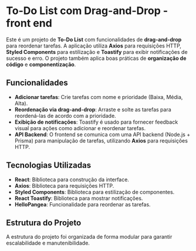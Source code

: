 # To-Do List com Drag-and-Drop - front end

Este é um projeto de **To-Do List** com funcionalidades de **drag-and-drop** para reordenar tarefas. A aplicação utiliza **Axios** para requisições HTTP, **Styled Components** para estilização e **Toastify** para exibir notificações de sucesso e erro. O projeto também aplica boas práticas de **organização de código** e **componentização**.

## Funcionalidades

- **Adicionar tarefas**: Crie tarefas com nome e prioridade (Baixa, Média, Alta).
- **Reordenação via drag-and-drop**: Arraste e solte as tarefas para reordená-las de acordo com a prioridade.
- **Exibição de notificações**: Toastify é usado para fornecer feedback visual para ações como adicionar e reordenar tarefas.
- **API Backend**: O frontend se comunica com uma API backend (Node.js + Prisma) para manipulação de tarefas, utilizando **Axios** para requisições HTTP.

## Tecnologias Utilizadas

- **React**: Biblioteca para construção da interface.
- **Axios**: Biblioteca para requisições HTTP.
- **Styled Components**: Biblioteca para estilização de componentes.
- **React Toastify**: Biblioteca para mostrar notificações.
- **HelloPangea**: Funcionalidade para reordenar as tarefas.

## Estrutura do Projeto

A estrutura do projeto foi organizada de forma modular para garantir escalabilidade e manutenibilidade.